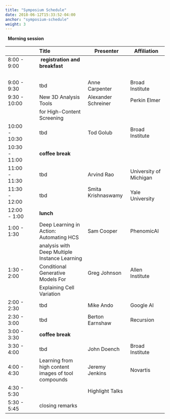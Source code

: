 ```yaml
---
title: "Symposium Schedule"
date: 2018-06-12T15:33:52-04:00
anchor: "symposium-schedule"
weight: 3
---
```

&nbsp;
**Morning session**

|         | &nbsp;&nbsp;&nbsp;|  Title     |  Presenter | Affiliation|
|:---------------|----|:-----------|---|---|
| 8:00 - 9:00   | | &nbsp;**registration and breakfast**&nbsp;  |   | |
|&nbsp;|||||
| 9:00 - 9:30   | | tbd                         | Anne Carpenter |  Broad Institute  |  
| 9:30 - 10:00  | | New 3D Analysis Tools    | Alexander Schreiner | Perkin Elmer   |   
|               | | for High-Content Screening  &nbsp;&nbsp;       | |
| 10:00 - 10:30 | |  tbd                        | Tod Golub | Broad Institute | 
| 10:30 - 11:00 | |  **coffee break**               |   |   
| 11:00 - 11:30 | | tbd                         |  Arvind Rao |  University of Michigan|  
| 11:30 - 12:00 | | tbd                         |  Smita Krishnaswamy  &nbsp;&nbsp;  | Yale University  |
| 12:00 - 1:00  | | **lunch**                       | | 
| 1:00 - 1:30 | | Deep Learning in Action: Automating HCS  | Sam Cooper  | PhenomicAI |
||| analysis with Deep Multiple Instance Learning ||
| 1:30 - 2:00 | | Conditional Generative Models For | Greg Johnson  | Allen Institute |
|||Explaining Cell Variation |||
| 2:00 - 2:30 | | tbd | Mike Ando  | Google AI|
| 2:30 - 3:00 | | tbd | Berton Earnshaw   |Recursion |
| 3:00 - 3:30 |   |  **coffee break**  | |
| 3:30 - 4:00 | | tbd | John Doench | Broad Institute  |
| 4:00 - 4:30 | |Learning from high content images of tool compounds  | Jeremy Jenkins | Novartis |
| 4:30 - 5:30 | |  | Highlight Talks   |  |
|5:30 - 5:45 || closing remarks|||
